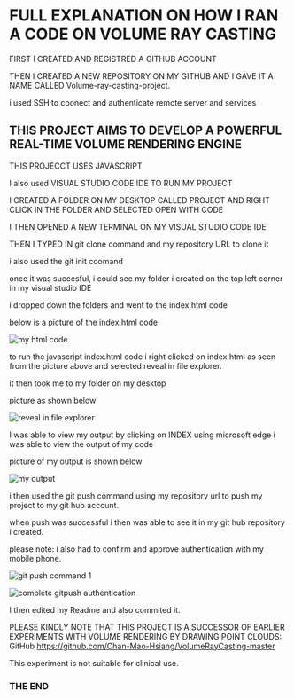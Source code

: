 # FULL EXPLANATION ON HOW I RAN A CODE ON VOLUME RAY CASTING

FIRST I CREATED AND REGISTRED A GITHUB ACCOUNT

THEN I CREATED A NEW REPOSITORY ON MY GITHUB AND I GAVE IT A NAME CALLED Volume-ray-casting-project.


i used SSH to coonect and authenticate remote server and services

## THIS PROJECT AIMS TO DEVELOP A POWERFUL REAL-TIME VOLUME RENDERING ENGINE


THIS PROJECCT USES JAVASCRIPT 

I also used VISUAL STUDIO CODE IDE TO RUN MY PROJECT

 I CREATED A FOLDER ON MY DESKTOP CALLED PROJECT AND RIGHT CLICK IN THE FOLDER AND SELECTED OPEN WITH CODE
 
 I THEN OPENED A NEW TERMINAL ON MY VISUAL STUDIO CODE IDE
 
 THEN I TYPED IN git clone command  and my repository URL to clone it
 
 i also used the git init coomand
 
 once it was succesful, i could see my folder i created on the top left corner in my visual studio IDE
 
 i dropped down the folders and went to the index.html code
 
 below is a picture of the index.html code
 
 
 
 ![my html code](https://github.com/nwalablessing/volumeray-casting-project/assets/106828675/a7d4826b-32ef-4656-964f-07d65dfc9a21)


to run the javascript index.html code i right clicked on index.html as seen from the picture above and selected reveal in file explorer.

it then took me to my folder on my desktop

picture as shown below



![reveal in file explorer](https://github.com/nwalablessing/volumeray-casting-project/assets/106828675/b88410ff-6bb9-4f15-8078-949150ded791)

I was able to view my output by clicking on INDEX using microsoft edge i was able to view the output of my code

picture of my output is shown below

![my output](https://github.com/nwalablessing/volumeray-casting-project/assets/106828675/803e8589-595e-43cb-a7c5-9940b4a870e4)


i then used the git push command using my repository url to push my project to my git hub account.

when push was successful i then was able to see it in my git hub repository i created.

please note: i also had to confirm and approve authentication with my mobile phone.

![git push command 1](https://github.com/nwalablessing/volumeray-casting-project/assets/106828675/e7e02aa0-f059-4d43-b209-7595fc496479)



![complete gitpush authentication](https://github.com/nwalablessing/volumeray-casting-project/assets/106828675/634b181e-f3c8-4ca3-b6c3-6e6ff58ab083)

I then edited my Readme and also commited it.

PLEASE KINDLY NOTE THAT THIS PROJECT IS A SUCCESSOR OF EARLIER EXPERIMENTS WITH VOLUME RENDERING BY DRAWING POINT CLOUDS: GitHub https://github.com/Chan-Mao-Hsiang/VolumeRayCasting-master

This experiment is not suitable for clinical use.

### THE END
